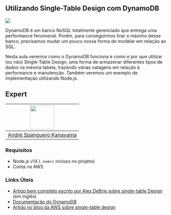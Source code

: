 ## Utilizando Single-Table Design com DynamoDB

<img src="https://storage.googleapis.com/golden-wind/experts-club/capa-github.svg" />

DynamoDB é um banco NoSQL totalmente gerenciado que entrega uma performance fenomenal. Porém, para conseguirmos tirar o máximo desse banco, precisamos mudar um pouco nossa forma de modelar em relação ao SQL.

Nesta aula veremos como o DynamoDB funciona e como e por que utilizar (ou não) Single-Table Design, uma forma de armazenar diferentes tipos de dados na mesma tabela, trazendo várias vatagens em relação à performance e manutenção. Também veremos um exemplo de implementação utilizando Node.js.
## Expert

| [<img src="https://avatars.githubusercontent.com/u/711732?s=460&u=6b1039f8a921c5733d92d13b2971c55157fee005&v=4" width="75px;"/>](https://github.com/askmon) |
| :-: |
|[André Spanguero Kanayama](https://github.com/askmon)|

### Requisitos

- Node.js v14 (`.nvmrc` incluso no projeto)
- Conta na AWS

### Links Úteis

- [Artigo bem completo escrito por Alex DeBrie sobre single-table Design](https://www.alexdebrie.com/posts/dynamodb-single-table/) (em inglês)
- [Documentação do DynamoDB](https://docs.aws.amazon.com/pt_br/amazondynamodb/latest/developerguide/Introduction.html)
- [Artigo no blog da AWS sobre single-table design](https://aws.amazon.com/blogs/compute/creating-a-single-table-design-with-amazon-dynamodb/)